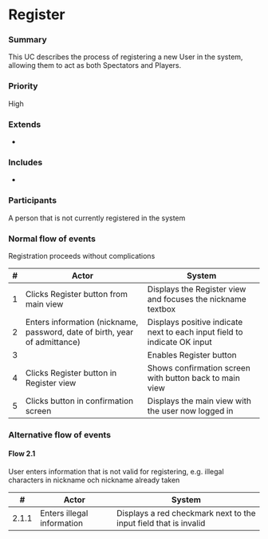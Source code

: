 # Register

### Summary
This UC describes the process of registering a new User in the system, allowing them to act as both Spectators and Players.

### Priority
High

### Extends
-

### Includes
-

### Participants
A person that is not currently registered in the system

### Normal flow of events
Registration proceeds without complications

| # | Actor                                                                      | System                                                                   |
|---|----------------------------------------------------------------------------|--------------------------------------------------------------------------|
| 1 | Clicks Register button from main view                                      | Displays the Register view and focuses the nickname textbox              |
| 2 | Enters information (nickname, password, date of birth, year of admittance) | Displays positive indicate next to each input field to indicate OK input |
| 3 |                                                                            | Enables Register button                                                  |
| 4 | Clicks Register button in Register view                                    | Shows confirmation screen with button back to main view                  |
| 5 | Clicks button in confirmation screen                                       | Displays the main view with the user now logged in                       |

### Alternative flow of events
#### Flow 2.1
User enters information that is not valid for registering, e.g. illegal characters in nickname och nickname already taken

| #     | Actor                      | System                                                           |
|-------|----------------------------|------------------------------------------------------------------|
| 2.1.1 | Enters illegal information | Displays a red checkmark next to the input field that is invalid |
